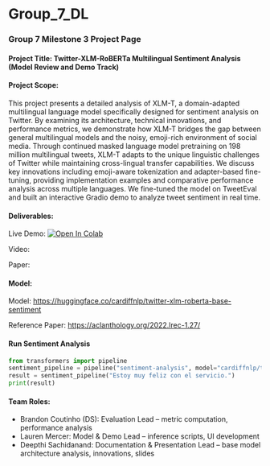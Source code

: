 # Group_7_DL
### Group 7 Milestone 3 Project Page




#### Project Title: Twitter-XLM-RoBERTa Multilingual Sentiment Analysis (Model Review and Demo Track)

#### Project Scope: 
This project presents a detailed analysis of XLM-T, a domain-adapted multilingual language model specifically designed for sentiment analysis on Twitter. By examining its architecture, technical innovations, and performance metrics, we demonstrate how XLM-T bridges the gap between general multilingual models and the noisy, emoji-rich environment of social media. Through continued masked language model pretraining on 198 million multilingual tweets, XLM-T adapts to the unique linguistic challenges of Twitter while maintaining cross-lingual transfer capabilities. We discuss key innovations including emoji-aware tokenization and adapter-based fine-tuning, providing implementation examples and comparative performance analysis across multiple languages. We fine-tuned the model on TweetEval and built an interactive Gradio demo to analyze tweet sentiment in real time.


#### Deliverables: 

Live Demo: [![Open In Colab](https://colab.research.google.com/assets/colab-badge.svg)](https://colab.research.google.com/github/lola12313/Group_7_DL/blob/main/Gradio_Demo.ipynb)


Video: 

Paper: 


#### Model: 
Model: https://huggingface.co/cardiffnlp/twitter-xlm-roberta-base-sentiment

Reference Paper: https://aclanthology.org/2022.lrec-1.27/

#### Run Sentiment Analysis
```python
from transformers import pipeline
sentiment_pipeline = pipeline("sentiment-analysis", model="cardiffnlp/twitter-xlm-roberta-base-sentiment")
result = sentiment_pipeline("Estoy muy feliz con el servicio.")
print(result)
```

#### Team Roles: 	
* Brandon Coutinho (DS): Evaluation Lead – metric computation, performance analysis
* Lauren Mercer: Model & Demo Lead – inference scripts, UI development
* Deepthi Sachidanand: Documentation & Presentation Lead – base model architecture analysis, innovations, slides
